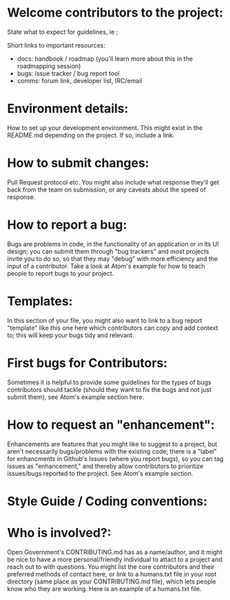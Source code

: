# Welcome contributors to the project: 

State what to expect for guidelines, ie ; 

Short links to important resources:
  - docs: handbook / roadmap (you'll learn more about this in the roadmapping session)
  - bugs: issue tracker / bug report tool
  - comms: forum link, developer list, IRC/email



# Environment details: 

How to set up your development environment. This might exist in the README.md depending on the project. If so, include a link. 

# How to submit changes: 

Pull Request protocol etc. You might also include what response they'll get back from the team on submission, or any caveats about the speed of response. 

# How to report a bug: 

Bugs are problems in code, in the functionality of an application or in its UI design; you can submit them through "bug trackers" and most projects invite you to do so, so that they may "debug" with more efficiency and the input of a contributor. Take a look at Atom's example for how to teach people to report bugs to your project. 


# Templates: 

In this section of your file, you might also want to link to a bug report "template" like this one here which contributors can copy and add context to; this will keep your bugs tidy and relevant. 

# First bugs for Contributors: 

Sometimes it is helpful to provide some guidelines for the types of bugs contributors should tackle (should they want to fix the bugs and not just submit them), see Atom's example section here. 

# How to request an "enhancement": 

Enhancements are features that you might like to suggest to a project, but aren't necessarily bugs/problems with the existing code; there is a "label" for enhancments in Github's Issues (where you report bugs), so you can tag issues as "enhancement," and thereby allow contributors to prioritize issues/bugs reported to the project. See Atom's example section. 

# Style Guide / Coding conventions: 
 
# Who is involved?:  

Open Government's CONTRIBUTING.md has as a name/author, and it might be nice to have a more personal/friendly individual to attact to a project and reach out to with questions. You might list the core contributors and their preferred methods of contact here, or link to a humans.txt file in your root directory (same place as your CONTRIBUTING.md file), which lets people know who they are working. Here is an example of a humans.txt file. 


